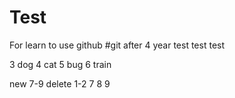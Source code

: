 # Test
For learn to use github
#git after 4 year
test test test

3 dog
4 cat
5 bug
6 train

new 7-9 delete 1-2
7
8
9
